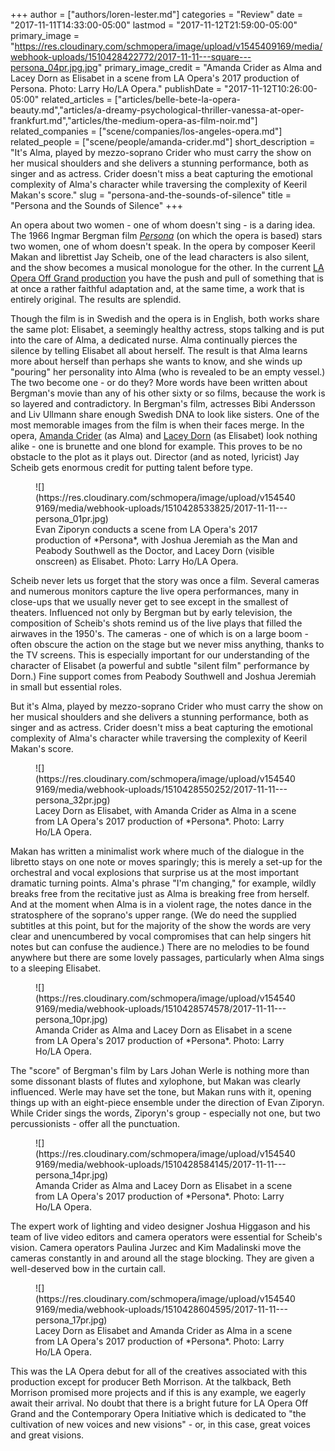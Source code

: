 +++
author = ["authors/loren-lester.md"]
categories = "Review"
date = "2017-11-11T14:33:00-05:00"
lastmod = "2017-11-12T21:59:00-05:00"
primary_image = "https://res.cloudinary.com/schmopera/image/upload/v1545409169/media/webhook-uploads/1510428422772/2017-11-11---square---persona_04pr.jpg.jpg"
primary_image_credit = "Amanda Crider as Alma and Lacey Dorn as Elisabet in a scene from LA Opera's 2017 production of Persona. Photo: Larry Ho/LA Opera."
publishDate = "2017-11-12T10:26:00-05:00"
related_articles = ["articles/belle-bete-la-opera-beauty.md","articles/a-dreamy-psychological-thriller-vanessa-at-oper-frankfurt.md","articles/the-medium-opera-as-film-noir.md"]
related_companies = ["scene/companies/los-angeles-opera.md"]
related_people = ["scene/people/amanda-crider.md"]
short_description = "It&#039;s Alma, played by mezzo-soprano Crider who must carry the show on her musical shoulders and she delivers a stunning performance, both as singer and as actress. Crider doesn&#039;t miss a beat capturing the emotional complexity of Alma&#039;s character while traversing the complexity of Keeril Makan&#039;s score."
slug = "persona-and-the-sounds-of-silence"
title = "Persona and the Sounds of Silence"
+++

An opera about two women - one of whom doesn't sing - is a daring idea. The 1966 Ingmar Bergman film [*Persona*](https://www.laopera.org/season/1718-Season/persona/) (on which the opera is based) stars two women, one of whom doesn't speak. In the opera by composer Keeril Makan and librettist Jay Scheib, one of the lead characters is also silent, and the show becomes a musical monologue for the other. In the current [LA Opera Off Grand production](https://www.laopera.org/season/1718-Season/persona/) you have the push and pull of something that is at once a rather faithful adaptation and, at the same time, a work that is entirely original. The results are splendid.

Though the film is in Swedish and the opera is in English, both works share the same plot: Elisabet, a seemingly healthy actress, stops talking and is put into the care of Alma, a dedicated nurse. Alma continually pierces the silence by telling Elisabet all about herself. The result is that Alma learns more about herself than perhaps she wants to know, and she winds up "pouring" her personality into Alma (who is revealed to be an empty vessel.) The two become one - or do they? More words have been written about Bergman's movie than any of his other sixty or so films, because the work is so layered and contradictory. In Bergman's film, actresses Bibi Andersson and Liv Ullmann share enough Swedish DNA to look like sisters. One of the most memorable images from the film is when their faces merge. In the opera, [Amanda Crider](/scene/people/amanda-crider/) (as Alma) and [Lacey Dorn](http://www.imdb.com/name/nm5001897/) (as Elisabet) look nothing alike - one is brunette and one blond for example. This proves to be no obstacle to the plot as it plays out. Director (and as noted, lyricist) Jay Scheib gets enormous credit for putting talent before type. 

<figure data-type="image">
![](https://res.cloudinary.com/schmopera/image/upload/v1545409169/media/webhook-uploads/1510428533825/2017-11-11---persona_01pr.jpg)
<figcaption>Evan Ziporyn conducts a scene from LA Opera's 2017 production of *Persona*, with Joshua Jeremiah as the Man and Peabody Southwell as the Doctor, and Lacey Dorn (visible onscreen) as Elisabet. Photo: Larry Ho/LA Opera.</figcaption>
</figure>

Scheib never lets us forget that the story was once a film. Several cameras and numerous monitors capture the live opera performances, many in close-ups that we usually never get to see except in the smallest of theaters. Influenced not only by Bergman but by early television, the composition of Scheib's shots remind us of the live plays that filled the airwaves in the 1950's. The cameras - one of which is on a large boom - often obscure the action on the stage but we never miss anything, thanks to the TV screens. This is especially important for our understanding of the character of Elisabet (a powerful and subtle "silent film" performance by Dorn.) Fine support comes from Peabody Southwell and Joshua Jeremiah in small but essential roles.

But it's Alma, played by mezzo-soprano Crider who must carry the show on her musical shoulders and she delivers a stunning performance, both as singer and as actress. Crider doesn't miss a beat capturing the emotional complexity of Alma's character while traversing the complexity of Keeril Makan's score. 

<figure data-type="image">
![](https://res.cloudinary.com/schmopera/image/upload/v1545409169/media/webhook-uploads/1510428550252/2017-11-11---persona_32pr.jpg)
<figcaption>Lacey Dorn as Elisabet, with Amanda Crider as Alma in a scene from LA Opera's 2017 production of *Persona*. Photo: Larry Ho/LA Opera.</figcaption>
</figure>

Makan has written a minimalist work where much of the dialogue in the libretto stays on one note or moves sparingly; this is merely a set-up for the orchestral and vocal explosions that surprise us at the most important dramatic turning points. Alma's phrase "I'm changing," for example, wildly breaks free from the recitative just as Alma is breaking free from herself. And at the moment when Alma is in a violent rage, the notes dance in the stratosphere of the soprano's upper range. (We do need the supplied subtitles at this point, but for the majority of the show the words are very clear and unencumbered by vocal compromises that can help singers hit notes but can confuse the audience.) There are no melodies to be found anywhere but there are some lovely passages, particularly when Alma sings to a sleeping Elisabet.

<figure data-type="image">
![](https://res.cloudinary.com/schmopera/image/upload/v1545409169/media/webhook-uploads/1510428574578/2017-11-11---persona_10pr.jpg)
<figcaption>Amanda Crider as Alma and Lacey Dorn as Elisabet in a scene from LA Opera's 2017 production of *Persona*. Photo: Larry Ho/LA Opera.</figcaption>
</figure>

The "score" of Bergman's film by Lars Johan Werle is nothing more than some dissonant blasts of flutes and xylophone, but Makan was clearly influenced. Werle may have set the tone, but Makan runs with it, opening things up with an eight-piece ensemble under the direction of Evan Ziporyn. While Crider sings the words, Ziporyn's group - especially not one, but two percussionists - offer all the punctuation. 

<figure data-type="image">
![](https://res.cloudinary.com/schmopera/image/upload/v1545409169/media/webhook-uploads/1510428584145/2017-11-11---persona_14pr.jpg)
<figcaption>Amanda Crider as Alma and Lacey Dorn as Elisabet in a scene from LA Opera's 2017 production of *Persona*. Photo: Larry Ho/LA Opera.</figcaption>
</figure>

The expert work of lighting and video designer Joshua Higgason and his team of live video editors and camera operators were essential for Scheib's vision. Camera operators Paulina Jurzec and Kim Madalinski move the cameras constantly in and around all the stage blocking. They are given a well-deserved bow in the curtain call. 

<figure data-type="image">
![](https://res.cloudinary.com/schmopera/image/upload/v1545409169/media/webhook-uploads/1510428604595/2017-11-11---persona_17pr.jpg)
<figcaption>Lacey Dorn as Elisabet and Amanda Crider as Alma in a scene from LA Opera's 2017 production of *Persona*. Photo: Larry Ho/LA Opera.</figcaption>
</figure>

This was the LA Opera debut for all of the creatives associated with this production except for producer Beth Morrison. At the talkback, Beth Morrison promised more projects and if this is any example, we eagerly await their arrival. No doubt that there is a bright future for LA Opera Off Grand and the Contemporary Opera Initiative which is dedicated to "the cultivation of new voices and new visions" - or, in this case, great voices and great visions. 
